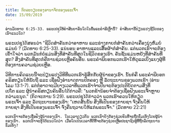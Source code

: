 ```yaml
---
title: ກົດລະບຽບຂອງອານາຈັກຂອງພຣະເຈົ້າ
date: 15/09/2019
---
```


`ອ່ານມັດທາຍ 6:25-33. ພຣະເຢຊູໃຫ້ຄຳສັນຍາອັນໃດໃນຂໍ້ພຣະຄຳພີເຫຼົ່ານີ້? ຄຳສັນຍານີ້ປ່ຽນແປງຊີວິດຂອງເຮົາແນວໃດ?`

ພຣະເຢຊູໄດ້ສອນວ່າ "ຊີວິດສຳຄັນກວ່າອາຫານ ແລະຮ່າງກາຍກໍສຳຄັນກວ່າເຄື່ອງນຸ່ງຫົ່ມບໍ່ແມ່ນບໍ ? (ມັດທາຍ 6:25-33). ແນ່ນອນ ອາຫານແລະເສື້ອຜ້າກໍສຳຄັນ. ແຕ່ພວກເຮົາຈະຕ້ອງເຂົ້າໃຈວ່າ ພວກມັນກໍບໍ່ແມ່ນສິ່ງທີ່ສຳຄັນທີ່ສຸດໃນຊີວິດຂອງເຮົາ. ຄັນຊັ້ນແມ່ນຫຍັງທີ່ສຳຄັນທີ່ສຸຸດ? ສິ່ງສຳຄັນທີ່ສຸດກໍຄືການຊ່ວຍເຫຼືອຄົນອື່ນ. ພຣະຄຳພີບອກພວກເຮົາໃຫ້ດູແລເບິ່ງແຍງຜູ້ທີ່ຕ້ອງການຄວາມຊ່ວຍເຫຼືອ.

ວິທີການຄິດແບບນີ້ຈະປ່ຽນແປງວິທີທີ່ພວກເຮົາຮູ້ສຶກກັບຜູ້ນຳຂອງເຮົາ. ນັ້ນກໍຄື ພຣະຄຳພີບອກຄຣິສຕຽນໃຫ້ນັບຖື ແລະ ເຊື່ອຟັງອຳນາດການປົກຄອງ ຫຼື ລັດຖະບານຂອງພວກເຂົາ (ອ່ານໂລມ 13:1-7). ແຕ່ກໍອາດຈະມີບາງເວລາທີ່ພວກເຮົາຈຳເປັນຈະຕ້ອງປະຕິບັດຕາມສິ່ງທີ່ເປໂຕ ແລະ ຜູ້ນຳຄຣິສຕຽນຄົນອື່ນໄດ້ກ່າວຄື: "ພວກຂ້ານ້ອຍຈຳຕ້ອງເຊື່ອຟັງພຣະເຈົ້າຫຼາຍກວ່າມະນຸດ." (ກິດຈະການ 5:29). ພຣະເຢຊູໄດ້ກ່າວວ່າ ພວກເຮົາຄວນໃຫ້ກຽດພຣະເຈົ້າ ແລະ ລັດຖະບານຂອງເຮົາ: "ເຫດສັນນັ້ນ ສິ່ງທີ່ເປັນຂອງກາຍຊາ ຈົ່ງຄືນໃຫ້ກາຍຊາ ສິ່ງທີ່ເປັນຂອງພຣະເຈົ້າ ຈົ່ງຄືນຖວາຍໃຫ້ແກ່ພຣະເຈົ້າ." (ມັດທາຍ 22:21)

`ພວກເຮົາຈະຕ້ອງເຊື່ອຟັງຜູ້ນຳຂອງເຮົາ. ໃນເວລາດຽວກັນ ພວກເຮົາຍັງຕ້ອງຊ່ວຍຄົນທີ່ຈະຖືກຂົ່ມເຫັງໂດຍຜູ້ນຳຂອງເຮົາ. ພວກເຮົາຈະຮູ້ໄດ້ແນວໃດວ່າ ເມື່ອໃດເປັນເວລາທີ່ດີທີ່ຈະຕ້ອງຊ່ວຍເຫຼືອປະຊາຊົນຜູ້ທີ່ຖືກລັດຖະບານຂົ່ມເຫັງ?`